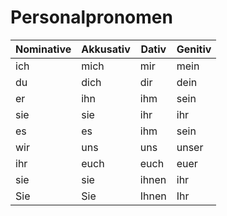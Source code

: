 # Personalpronomen

| Nominative | Akkusativ | Dativ | Genitiv |
| ---------- | --------- | ----- | ------- |
| ich | mich | mir | mein |
| du | dich | dir | dein |
| er | ihn | ihm | sein |
| sie | sie | ihr | ihr |
| es | es | ihm | sein |
| wir | uns | uns | unser |
| ihr | euch | euch | euer |
| sie | sie | ihnen | ihr |
| Sie | Sie | Ihnen | Ihr |